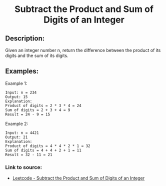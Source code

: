 <h1 align="center">Subtract the Product and Sum of Digits of an Integer</h1>

## Description:
Given an integer number n, return the difference between the product of its digits and the sum of its digits. 

## Examples:

Example 1:

```
Input: n = 234
Output: 15 
Explanation: 
Product of digits = 2 * 3 * 4 = 24 
Sum of digits = 2 + 3 + 4 = 9 
Result = 24 - 9 = 15
```

Example 2:

```
Input: n = 4421
Output: 21
Explanation: 
Product of digits = 4 * 4 * 2 * 1 = 32 
Sum of digits = 4 + 4 + 2 + 1 = 11 
Result = 32 - 11 = 21
```


### Link to source: 
- <a href="https://leetcode.com/problems/subtract-the-product-and-sum-of-digits-of-an-integer/">Leetcode - Subtract the Product and Sum of Digits of an Integer</a>

